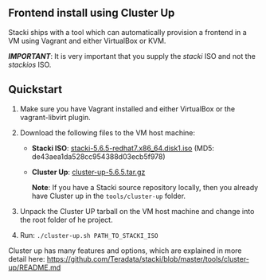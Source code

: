 ## Frontend install using Cluster Up

Stacki ships with a tool which can automatically provision a frontend in a VM using Vagrant and either VirtualBox or KVM.

**_IMPORTANT_**: It is very important that you supply the _stacki_ ISO and not the _stackios_ ISO.

## Quickstart
1. Make sure you have Vagrant installed and either VirtualBox or the vagrant-libvirt plugin.

2. Download the following files to the VM host machine:
    * **Stacki ISO**: [stacki-5.6.5-redhat7.x86_64.disk1.iso](https://github.com/Teradata/stacki/releases/download/stacki-5.6.5/stacki-5.6.5-redhat7.x86_64.disk1.iso) (MD5: de43aea1da528cc954388d03ecb5f978)

    * **Cluster Up**:
    [cluster-up-5.6.5.tar.gz](https://github.com/Teradata/stacki/releases/download/stacki-5.6.5/cluster-up-5.6.5.tar.gz)

        **Note**: If you have a Stacki source repository locally, then you already have Cluster up in the `tools/cluster-up` folder.

3. Unpack the Cluster UP tarball on the VM host machine and change into the root folder of he project.

4. Run: `./cluster-up.sh PATH_TO_STACKI_ISO`

Cluster up has many features and options, which are explained in more detail here: https://github.com/Teradata/stacki/blob/master/tools/cluster-up/README.md
